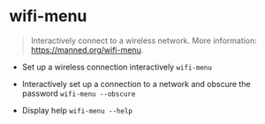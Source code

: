 # wifi-menu
> Interactively connect to a wireless network.
> More information: <https://manned.org/wifi-menu>.

- Set up a wireless connection interactively
`wifi-menu`

- Interactively set up a connection to a network and obscure the password
`wifi-menu --obscure`

- Display help
`wifi-menu --help`
